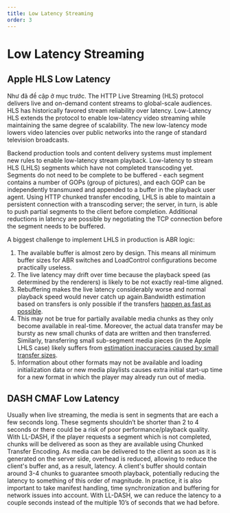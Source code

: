 ```yaml
---
title: Low Latency Streaming
order: 3
---
```


# Low Latency Streaming

## Apple HLS Low Latency

Như đã đề cập ở mục trước. The HTTP Live Streaming (HLS) protocol delivers live and on-demand content streams to global-scale audiences. HLS has historically favored stream reliability over latency. Low-Latency HLS extends the protocol to enable low-latency video streaming while maintaining the same degree of scalability. The new low-latency mode lowers video latencies over public networks into the range of standard television broadcasts.

Backend production tools and content delivery systems must implement new rules to enable low-latency stream playback. Low-latency  to stream HLS (LHLS) segments which have not completed transcoding yet. Segments do not need to be complete to be buffered - each segment contains a number of GOPs (group of pictures), and each GOP can be independently transmuxed and appended to a buffer in the playback user agent. Using HTTP chunked transfer encoding, LHLS is able to maintain a persistent connection with a transcoding server; the server, in turn, is able to push partial segments to the client before completion. Additional reductions in latency are possible by negotiating the TCP connection before the segment needs to be buffered.

A biggest challenge to implement LHLS in production is ABR logic:

1. The available buffer is almost zero by design. This means all minimum buffer sizes for ABR switches and LoadControl configurations become practically useless.
2. The live latency may drift over time because the playback speed (as determined by the renderers) is likely to be not exactly real-time aligned.
3. Rebuffering makes the live latency considerably worse and normal playback speed would never catch up again.Bandwidth estimation based on transfers is only possible if the transfers [happen as fast as possible](https://docs.google.com/document/d/1e3jVkZ6nxNWgCqTNibqV8uJcKo8d597XVl3nJkY7P8c/edit#heading=h.ya5n8kibobz9).
4. This may not be true for partially available media chunks as they only become available in real-time. Moreover, the actual data transfer may be bursty as new small chunks of data are written and then transferred. Similarly, transferring small sub-segment media pieces (in the Apple LHLS case) likely suffers from [estimation inaccuracies caused by small transfer sizes](https://docs.google.com/document/d/1e3jVkZ6nxNWgCqTNibqV8uJcKo8d597XVl3nJkY7P8c/edit#heading=h.omecbu2809cn).
5. Information about other formats may not be available and loading initialization data or new media playlists causes extra initial start-up time for a new format in which the player may already run out of media.

## DASH CMAF Low Latency

Usually when live streaming, the media is sent in segments that are each a few seconds long. These segments shouldn’t be shorter than 2 to 4 seconds or there could be a risk of poor performance/playback quality. With LL-DASH, if the player requests a segment which is not completed, chunks will be delivered as soon as they are available using Chunked Transfer Encoding. As media can be delivered to the client as soon as it is generated on the server side, overhead is reduced, allowing to reduce the client's buffer and, as a result, latency. A client's buffer should contain around 3-4 chunks to guarantee smooth playback, potentially reducing the latency to something of this order of magnitude. In practice, it is also important to take manifest handling, time synchronization and buffering for network issues into account. With LL-DASH, we can reduce the latency to a couple seconds instead of the multiple 10’s of seconds that we had before.
